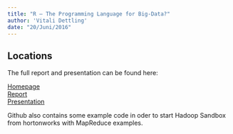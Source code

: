 ```yaml
---
title: "R – The Programming Language for Big-Data?"
author: 'Vitali Dettling'
date: "20/Juni/2016"
---
```


## Locations

The full report and presentation can be found here:

[Homepage](http://vitali.dettling.xyz/index.php/r-for-big-data-2/) </br>
[Report](http://vitali.dettling.xyz/wp-content/uploads/2016/07/R-for-Big-Data.pdf) </br>
[Presentation](http://vitali.dettling.xyz/wp-content/uploads/2016/08/RPresentation_eng.html#1)

Github also contains some example code in oder to start Hadoop Sandbox from hortonworks with MapReduce examples. 

